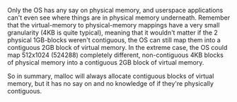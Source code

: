 Only the OS has any say on physical memory, and userspace applications can't even see where things are in physical memory underneath. Remember that the virtual-memory to physical-memory mappings have a very small granularity (4KB is quite typical), meaning that it wouldn't matter if the 2 physical 1GB-blocks weren't contiguous, the OS can still map them into a contiguous 2GB block of virtual memory. In the extreme case, the OS could map 512x1024 (524288) completely different, non-contiguous 4KB blocks of physical memory into a contiguous 2GB block of virtual memory.

So in summary, malloc will always allocate contiguous blocks of virtual memory, but it has no say on and no knowledge of if they're physically contiguous.
